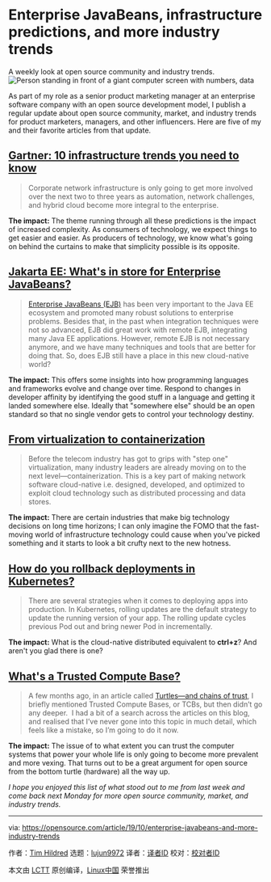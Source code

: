 [#]: collector: (lujun9972)
[#]: translator: ( )
[#]: reviewer: ( )
[#]: publisher: ( )
[#]: url: ( )
[#]: subject: (Enterprise JavaBeans, infrastructure predictions, and more industry trends)
[#]: via: (https://opensource.com/article/19/10/enterprise-javabeans-and-more-industry-trends)
[#]: author: (Tim Hildred https://opensource.com/users/thildred)

Enterprise JavaBeans, infrastructure predictions, and more industry trends
======
A weekly look at open source community and industry trends.
![Person standing in front of a giant computer screen with numbers, data][1]

As part of my role as a senior product marketing manager at an enterprise software company with an open source development model, I publish a regular update about open source community, market, and industry trends for product marketers, managers, and other influencers. Here are five of my and their favorite articles from that update.

## [Gartner: 10 infrastructure trends you need to know][2]

> Corporate network infrastructure is only going to get more involved  over the next two to three years as automation, network challenges, and hybrid cloud become more integral to the enterprise.

**The impact:** The theme running through all these predictions is the impact of increased complexity. As consumers of technology, we expect things to get easier and easier. As producers of technology, we know what's going on behind the curtains to make that simplicity possible is its opposite.

## [Jakarta EE: What's in store for Enterprise JavaBeans?][3]

> [Enterprise JavaBeans (EJB)][4] has been very important to the Java EE ecosystem and promoted many robust solutions to enterprise problems. Besides that, in the past when integration techniques were not so advanced, EJB did great work with remote EJB, integrating many Java EE applications. However, remote EJB is not necessary anymore, and we have many techniques and tools that are better for doing that. So, does EJB still have a place in this new cloud-native world?

**The impact:** This offers some insights into how programming languages and frameworks evolve and change over time. Respond to changes in developer affinity by identifying the good stuff in a language and getting it landed somewhere else. Ideally that "somewhere else" should be an open standard so that no single vendor gets to control your technology destiny.

## [From virtualization to containerization][5]

> Before the telecom industry has got to grips with "step one" virtualization, many industry leaders are already moving on to the next level—containerization. This is a key part of making network software cloud-native i.e. designed, developed, and optimized to exploit cloud technology such as distributed processing and data stores.

**The impact:** There are certain industries that make big technology decisions on long time horizons; I can only imagine the FOMO that the fast-moving world of infrastructure technology could cause when you've picked something and it starts to look a bit crufty next to the new hotness.

## [How do you rollback deployments in Kubernetes?][6]

> There are several strategies when it comes to deploying apps into production. In Kubernetes, rolling updates are the default strategy to update the running version of your app. The rolling update cycles previous Pod out and bring newer Pod in incrementally.

**The impact:** What is the cloud-native distributed equivalent to **ctrl+z**? And aren't you glad there is one?

## [What's a Trusted Compute Base?][7]

> A few months ago, in an article called [Turtles—and chains of trust][8], I briefly mentioned Trusted Compute Bases, or TCBs, but then didn’t go any deeper.  I had a bit of a search across the articles on this blog, and realised that I’ve never gone into this topic in much detail, which feels like a mistake, so I’m going to do it now.

**The impact:** The issue of to what extent you can trust the computer systems that power your whole life is only going to become more prevalent and more vexing. That turns out to be a great argument for open source from the bottom turtle (hardware) all the way up.

_I hope you enjoyed this list of what stood out to me from last week and come back next Monday for more open source community, market, and industry trends._

--------------------------------------------------------------------------------

via: https://opensource.com/article/19/10/enterprise-javabeans-and-more-industry-trends

作者：[Tim Hildred][a]
选题：[lujun9972][b]
译者：[译者ID](https://github.com/译者ID)
校对：[校对者ID](https://github.com/校对者ID)

本文由 [LCTT](https://github.com/LCTT/TranslateProject) 原创编译，[Linux中国](https://linux.cn/) 荣誉推出

[a]: https://opensource.com/users/thildred
[b]: https://github.com/lujun9972
[1]: https://opensource.com/sites/default/files/styles/image-full-size/public/lead-images/data_metrics_analytics_desktop_laptop.png?itok=9QXd7AUr (Person standing in front of a giant computer screen with numbers, data)
[2]: https://www.networkworld.com/article/3447397/gartner-10-infrastructure-trends-you-need-to-know.html
[3]: https://developers.redhat.com/blog/2019/10/22/jakarta-ee-whats-in-store-for-enterprise-javabeans/
[4]: https://docs.oracle.com/cd/E13222_01/wls/docs100/ejb/deploy.html
[5]: https://www.lightreading.com/nfv/from-virtualization-to-containerization/a/d-id/755016
[6]: https://learnk8s.io/kubernetes-rollbacks/
[7]: https://aliceevebob.com/2019/10/22/whats-a-trusted-compute-base/
[8]: https://aliceevebob.com/2019/07/02/turtles-and-chains-of-trust/
